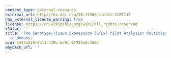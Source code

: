 ```yaml
---
content_type: external-resource
external_url: http://dx.doi.org/10.1126/science.1262110
has_external_license_warning: true
license: https://en.wikipedia.org/wiki/All_rights_reserved
status: ''
title: 'The Genotype-Tissue Expression (GTEx) Pilot Analysis: Multitissue Gene Regulation
  in Humans'
uid: fd17a519-da14-418c-be91-2f523e2c43d5
wayback_url: ''
---
```

